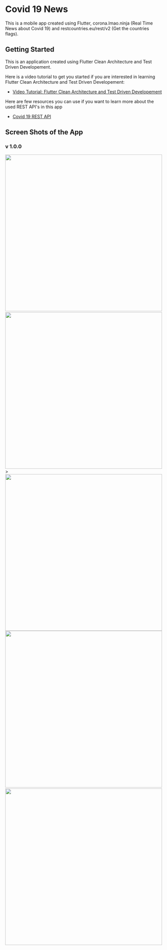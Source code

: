 # Covid 19 News

This is a mobile app created using Flutter, corona.lmao.ninja (Real Time News about Covid 19) and restcountries.eu/rest/v2 (Get the countries flags).


## Getting Started

This is an application created using Flutter Clean Architecture and Test Driven Developement.

Here is a video tutorial to get you started if you are interested in learning Flutter Clean Architecture and Test Driven Developement:

- [Video Tutorial: Flutter Clean Architecture and Test Driven Developement](https://www.youtube.com/watch?v=dc3B_mMrZ-Q&t=577s)

Here are few resources you can use if you want to learn more about the used REST API's in this app

- [Covid 19 REST API](https://github.com/NovelCOVID/API)

## Screen Shots of the App

### v 1.0.0

<image src = 'ss/ss1.jpg' height = '500'>&nbsp;<image src = 'ss/ss2.jpg' height = '500'>>&nbsp;<image src = 'ss/ss3.jpg' height = '500'><image src = 'ss/ss4.jpeg' height = '500'>&nbsp;<image src = 'ss/ss5.jpeg' height = '500'>
